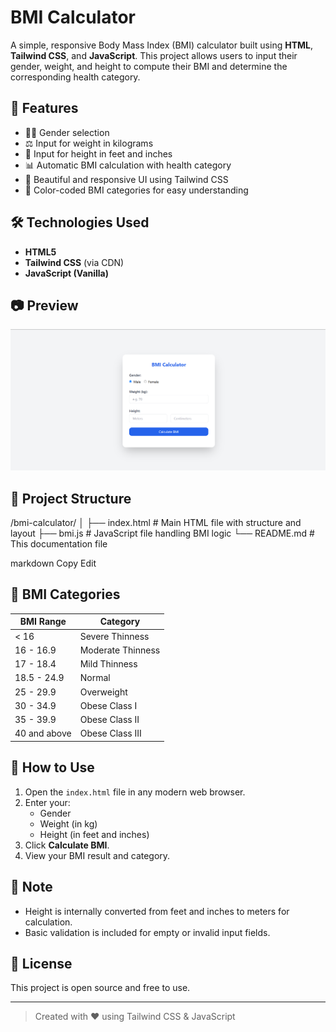 # BMI Calculator

A simple, responsive Body Mass Index (BMI) calculator built using **HTML**, **Tailwind CSS**, and **JavaScript**. This project allows users to input their gender, weight, and height to compute their BMI and determine the corresponding health category.

## 🚀 Features

- 🧑‍⚕️ Gender selection
- ⚖️ Input for weight in kilograms
- 📏 Input for height in feet and inches
- 📊 Automatic BMI calculation with health category
- 🎨 Beautiful and responsive UI using Tailwind CSS
- 🌈 Color-coded BMI categories for easy understanding

## 🛠️ Technologies Used

- **HTML5**
- **Tailwind CSS** (via CDN)
- **JavaScript (Vanilla)**

## 📷 Preview

![BMI calculator](BMIcalculator.png)

## 📂 Project Structure

/bmi-calculator/ │ ├── index.html # Main HTML file with structure and layout ├── bmi.js # JavaScript file handling BMI logic └── README.md # This documentation file

markdown
Copy
Edit

## 📐 BMI Categories

| BMI Range          | Category           |
|--------------------|--------------------|
| < 16               | Severe Thinness    |
| 16 - 16.9          | Moderate Thinness  |
| 17 - 18.4          | Mild Thinness      |
| 18.5 - 24.9        | Normal             |
| 25 - 29.9          | Overweight         |
| 30 - 34.9          | Obese Class I      |
| 35 - 39.9          | Obese Class II     |
| 40 and above       | Obese Class III    |

## 🎯 How to Use

1. Open the `index.html` file in any modern web browser.
2. Enter your:
   - Gender
   - Weight (in kg)
   - Height (in feet and inches)
3. Click **Calculate BMI**.
4. View your BMI result and category.

## 📌 Note

- Height is internally converted from feet and inches to meters for calculation.
- Basic validation is included for empty or invalid input fields.

## 🧾 License

This project is open source and free to use.

---

> Created with ❤️ using Tailwind CSS & JavaScript
